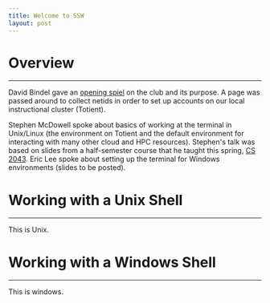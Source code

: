 ```yaml
---
title: Welcome to SSW
layout: post
---
```


# Overview
--------------------------------------------------------------------------------

David Bindel gave an [opening spiel](/slides/2016-09-12-spiel.html) on
the club and its purpose.  A page was passed around to collect netids in
order to set up accounts on our local instructional cluster (Totient).

Stephen McDowell spoke about basics of working at the terminal in
Unix/Linux (the environment on Totient and the default environment for
interacting with many other cloud and HPC resources).
Stephen's talk was based on slides from a half-semester course that
he taught this spring, [CS 2043](http://cs2043-sp16.github.io/).
Eric Lee spoke about setting up the terminal for Windows environments
(slides to be posted).

# Working with a Unix Shell
--------------------------------------------------------------------------------

This is Unix.

# Working with a Windows Shell
--------------------------------------------------------------------------------

This is windows.
